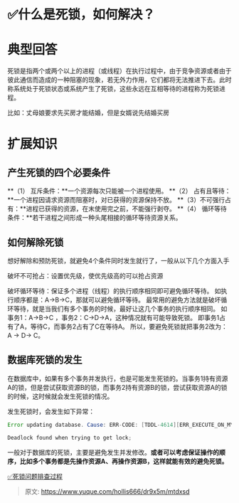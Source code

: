 # ✅什么是死锁，如何解决？


# 典型回答

死锁是指两个或两个以上的进程（或线程）在执行过程中，由于竞争资源或者由于彼此通信而造成的一种阻塞的现象，若无外力作用，它们都将无法推进下去。此时称系统处于死锁状态或系统产生了死锁，这些永远在互相等待的进程称为死锁进程。

比如：丈母娘要求先买房才能结婚，但是女婿说先结婚买房


# 扩展知识


## 产生死锁的四个必要条件
**（1） 互斥条件：**一个资源每次只能被一个进程使用。
**（2） 占有且等待：**一个进程因请求资源而阻塞时，对已获得的资源保持不放。
**（3）不可强行占有：**进程已获得的资源，在末使用完之前，不能强行剥夺。
**（4） 循环等待条件：**若干进程之间形成一种头尾相接的循环等待资源关系。


## 如何解除死锁

想好解除和预防死锁，就避免4个条件同时发生就行了，一般从以下几个方面入手

破坏不可抢占：设置优先级，使优先级高的可以抢占资源

破坏循环等待：保证多个进程（线程）的执行顺序相同即可避免循环等待。
如执行顺序都是：A->B->C，那就可以避免循环等待。
最常用的避免方法就是破坏循环等待，就是当我们有多个事务的时候，最好让这几个事务的执行顺序相同。
如事务1：A->B->C ，事务2：C->D->A，这种情况就有可能导致死锁。
即事务1占有了A，等待C，而事务2占有了C在等待A。
所以，要避免死锁就把事务2改为：A -> D-> C。



## 数据库死锁的发生

在数据库中，如果有多个事务并发执行，也是可能发生死锁的。当事务1持有资源A的锁，但是尝试获取资源B的锁，而事务2持有资源B的锁，尝试获取资源A的锁的时候，这时候就会发生死锁的情况。

发生死锁时，会发生如下异常：

```java
Error updating database. Cause: ERR-CODE: [TDDL-4614][ERR_EXECUTE_ON_MYSQL] 

Deadlock found when trying to get lock; 

```

一般对于数据库的死锁，主要是避免发生并发修改。**或者可以考虑保证操作的顺序，比如多个事务都是先操作资源A、再操作资源B，这样就能有效的避免死锁。**

[✅死锁问题排查过程](https://www.yuque.com/hollis666/dr9x5m/yywypm?view=doc_embed)


> 原文: <https://www.yuque.com/hollis666/dr9x5m/mtdxsd>
